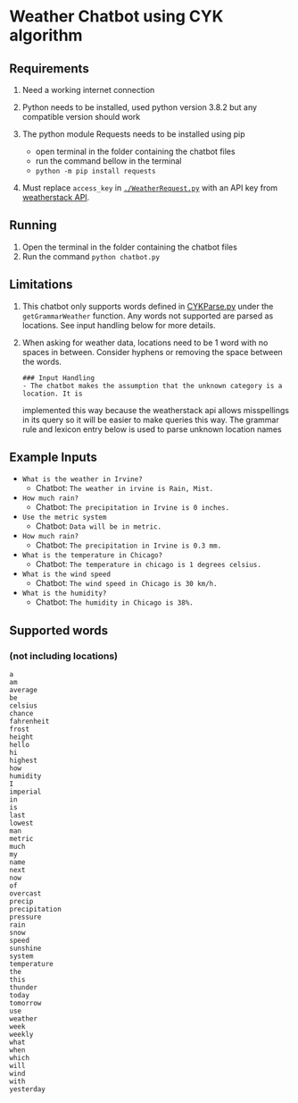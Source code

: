 # Weather Chatbot using CYK algorithm

## Requirements

1. Need a working internet connection

2. Python needs to be installed, used python version 3.8.2 but any compatible version should work

3. The python module Requests needs to be installed using pip

   - open terminal in the folder containing the chatbot files
   - run the command bellow in the terminal
   - `python -m pip install requests`

4. Must replace `access_key` in [`./WeatherRequest.py`](./WeatherRequest.py) with an API key from [weatherstack API](https://weatherstack.com/product).

## Running

1. Open the terminal in the folder containing the chatbot files
2. Run the command `python chatbot.py`

## Limitations

1.  This chatbot only supports words defined in [CYKParse.py](./CYKParse.py) under the `getGrammarWeather` function. Any words not supported are parsed as locations. See input handling below for more details.

2.  When asking for weather data, locations need to be 1 word with no spaces in between. Consider hyphens or removing the space between the words.

        ### Input Handling
        - The chatbot makes the assumption that the unknown category is a location. It is

    implemented this way because the weatherstack api allows misspellings in its query so it will be
    easier to make queries this way. The grammar rule and lexicon entry below is used to parse
    unknown location names

## Example Inputs

- `What is the weather in Irvine?`
  - Chatbot: `The weather in irvine is Rain, Mist.`
- `How much rain?`
  - Chatbot: `The precipitation in Irvine is 0 inches.`
- `Use the metric system`
  - Chatbot: `Data will be in metric.`
- `How much rain?`
  - Chatbot: `The precipitation in Irvine is 0.3 mm.`
- `What is the temperature in Chicago?`
  - Chatbot: `The temperature in chicago is 1 degrees celsius.`
- `What is the wind speed`
  - Chatbot: `The wind speed in Chicago is 30 km/h.`
- `What is the humidity?`
  - Chatbot: `The humidity in Chicago is 38%.`

## Supported words

### (not including locations)

```
a
am
average
be
celsius
chance
fahrenheit
frost
height
hello
hi
highest
how
humidity
I
imperial
in
is
last
lowest
man
metric
much
my
name
next
now
of
overcast
precip
precipitation
pressure
rain
snow
speed
sunshine
system
temperature
the
this
thunder
today
tomorrow
use
weather
week
weekly
what
when
which
will
wind
with
yesterday
```
